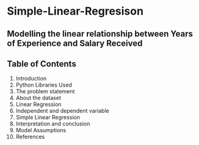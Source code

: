 # Simple-Linear-Regresison

## Modelling the linear relationship between Years of Experience and Salary Received


## Table of Contents
<ol type="1">
    <li>Introduction</li>
    <li>Python Libraries Used</li>
    <li>The problem statement</li>
    <li>About the dataset</li>
    <li>Linear Regression</li>
    <li>Independent and dependent variable</li>
    <li>Simple Linear Regression</li>
    <li>Interpretation and conclusion</li>
    <li>Model Assumptions</li>
    <li>References</li>
</ol>